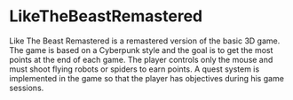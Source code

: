 # LikeTheBeastRemastered

Like The Beast Remastered is a remastered version of the basic 3D game. The game is based on a Cyberpunk style and the goal is to get the most points at the end of each game. The player controls only the mouse and must shoot flying robots or spiders to earn points. A quest system is implemented in the game so that the player has objectives during his game sessions.
